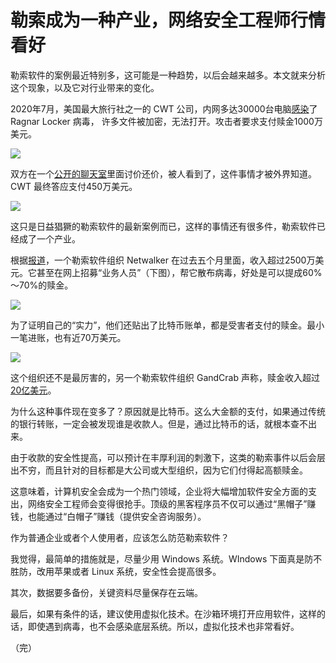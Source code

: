 # 勒索成为一种产业，网络安全工程师行情看好

勒索软件的案例最近特别多，这可能是一种趋势，以后会越来越多。本文就来分析这个现象，以及它对行业带来的变化。

2020年7月，美国最大旅行社之一的 CWT 公司，内网多达30000台电脑[感染](https://www.reuters.com/article/us-cyber-cwt-ransom-idUSKCN24W25W)了 Ragnar Locker 病毒， 许多文件被加密，无法打开。攻击者要求支付赎金1000万美元。

![](https://www.wangbase.com/blogimg/asset/202008/bg2020081202.jpg)

双方在一个[公开的聊天室](https://threadreaderapp.com/thread/1289199296328298497.html)里面讨价还价，被人看到了，这件事情才被外界知道。CWT 最终答应支付450万美元。

![](https://www.wangbase.com/blogimg/asset/202008/bg2020081201.jpg)

这只是日益猖獗的勒索软件的最新案例而已，这样的事情还有很多件，勒索软件已经成了一个产业。

根据[报道](https://www.bleepingcomputer.com/news/security/netwalker-ransomware-earned-25-million-in-just-five-months/)，一个勒索软件组织  Netwalker 在过去五个月里面，收入超过2500万美元。它甚至在网上招募“业务人员”（下图），帮它散布病毒，好处是可以提成60%～70%的赎金。

![](https://www.wangbase.com/blogimg/asset/202008/bg2020081205.jpg)

为了证明自己的“实力”，他们还贴出了比特币账单，都是受害者支付的赎金。最小一笔进账，也有近70万美元。

![](https://www.wangbase.com/blogimg/asset/202008/bg2020081206.jpg)

这个组织还不是最厉害的，另一个勒索软件组织 GandCrab 声称，赎金收入超过[20亿美元](https://www.bleepingcomputer.com/news/security/gandcrab-ransomware-operator-arrested-in-belarus/)。

为什么这种事件现在变多了？原因就是比特币。这么大金额的支付，如果通过传统的银行转账，一定会被发现谁是收款人。但是，通过比特币的话，就根本查不出来。

由于收款的安全性提高，可以预计在丰厚利润的刺激下，这类的勒索事件以后会层出不穷，而且针对的目标都是大公司或大型组织，因为它们付得起高额赎金。

这意味着，计算机安全会成为一个热门领域，企业将大幅增加软件安全方面的支出，网络安全工程师会变得很抢手。顶级的黑客程序员不仅可以通过“黑帽子”赚钱，也能通过“白帽子”赚钱（提供安全咨询服务）。

作为普通企业或者个人使用者，应该怎么防范勒索软件？

我觉得，最简单的措施就是，尽量少用 Windows 系统。WIndows 下面真是防不胜防，改用苹果或者 Linux 系统，安全性会提高很多。

其次，数据要多备份，关键资料尽量保存在云端。

最后，如果有条件的话，建议使用虚拟化技术。在沙箱环境打开应用软件，这样的话，即使遇到病毒，也不会感染底层系统。所以，虚拟化技术也非常看好。

（完）
